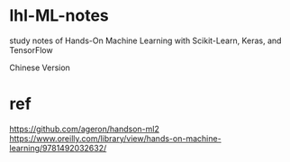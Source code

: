 # lhl-ML-notes
study notes of Hands-On Machine Learning with Scikit-Learn, Keras, and TensorFlow

Chinese Version
# ref
https://github.com/ageron/handson-ml2   
https://www.oreilly.com/library/view/hands-on-machine-learning/9781492032632/
